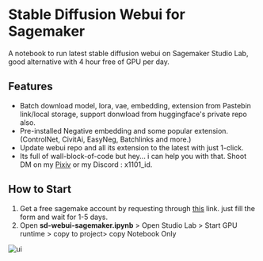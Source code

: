 # Stable Diffusion Webui for Sagemaker 
A notebook to run latest stable diffusion webui on Sagemaker Studio Lab, good alternative with 4 hour free of GPU per day. 

## Features
  - Batch download model, lora, vae, embedding, extension from Pastebin link/local storage, support donwload from huggingface's private repo also.
  - Pre-installed Negative embedding and some popular extension. (ControlNet, CivitAi, EasyNeg, Batchlinks and more.)
  - Update webui repo and all its extension to the latest with just 1-click.
  - Its full of wall-block-of-code but hey... i can help you with that. Shoot DM on my [Pixiv](https://pixiv.me/x1101_id) or my Discord : x1101_id.

## How to Start
  1. Get a free sagemake account by requesting through [this](https://studiolab.sagemaker.aws/requestAccount) link. just fill the form and wait for 1-5 days.
  2. Open **sd-webui-sagemaker.ipynb** > Open Studio Lab > Start GPU runtime > copy to project> copy Notebook Only

 ![ui](https://github.com/DEX-1101/sd-webui-sagemaker/blob/a56066a75ac6a18419ed53072bb262c2a8048bb5/ui.png)



